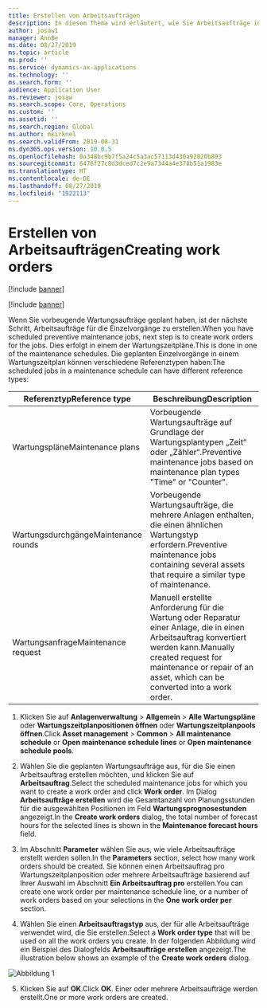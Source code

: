 ```yaml
---
title: Erstellen von Arbeitsaufträgen
description: In diesem Thema wird erläutert, wie Sie Arbeitsaufträge in der Anlagenverwaltung erstellen.
author: josaw1
manager: AnnBe
ms.date: 08/27/2019
ms.topic: article
ms.prod: ''
ms.service: dynamics-ax-applications
ms.technology: ''
ms.search.form: ''
audience: Application User
ms.reviewer: josaw
ms.search.scope: Core, Operations
ms.custom: ''
ms.assetid: ''
ms.search.region: Global
ms.author: mkirknel
ms.search.validFrom: 2019-08-31
ms.dyn365.ops.version: 10.0.5
ms.openlocfilehash: 0a348bc9b7f5a24c5a3ac57113d430a92020b893
ms.sourcegitcommit: 6476f27c8d3dced7c2e9a7344a4e378b51a1983e
ms.translationtype: HT
ms.contentlocale: de-DE
ms.lasthandoff: 08/27/2019
ms.locfileid: "1922113"
---
```

# <a name="creating-work-orders"></a><span data-ttu-id="65efc-103">Erstellen von Arbeitsaufträgen</span><span class="sxs-lookup"><span data-stu-id="65efc-103">Creating work orders</span></span>

[!include [banner](../../includes/banner.md)]

[!include [banner](../../includes/preview-banner.md)]

<span data-ttu-id="65efc-104">Wenn Sie vorbeugende Wartungsaufträge geplant haben, ist der nächste Schritt, Arbeitsaufträge für die Einzelvorgänge zu erstellen.</span><span class="sxs-lookup"><span data-stu-id="65efc-104">When you have scheduled preventive maintenance jobs, next step is to create work orders for the jobs.</span></span> <span data-ttu-id="65efc-105">Dies erfolgt in einem der Wartungszeitpläne.</span><span class="sxs-lookup"><span data-stu-id="65efc-105">This is done in one of the maintenance schedules.</span></span> <span data-ttu-id="65efc-106">Die geplanten Einzelvorgänge in einem Wartungszeitplan können verschiedene Referenztypen haben:</span><span class="sxs-lookup"><span data-stu-id="65efc-106">The scheduled jobs in a maintenance schedule can have different reference types:</span></span>

| <span data-ttu-id="65efc-107">Referenztyp</span><span class="sxs-lookup"><span data-stu-id="65efc-107">Reference type</span></span> | <span data-ttu-id="65efc-108">Beschreibung</span><span class="sxs-lookup"><span data-stu-id="65efc-108">Description</span></span>                    |
|-----------------------|------------------------------------------------------------------------------------------------------------|
| <span data-ttu-id="65efc-109">Wartungspläne</span><span class="sxs-lookup"><span data-stu-id="65efc-109">Maintenance plans</span></span>     | <span data-ttu-id="65efc-110">Vorbeugende Wartungsaufträge auf Grundlage der Wartungsplantypen „Zeit“ oder „Zähler“.</span><span class="sxs-lookup"><span data-stu-id="65efc-110">Preventive maintenance jobs based on maintenance plan types "Time" or "Counter".</span></span>                       |
| <span data-ttu-id="65efc-111">Wartungsdurchgänge</span><span class="sxs-lookup"><span data-stu-id="65efc-111">Maintenance rounds</span></span>    | <span data-ttu-id="65efc-112">Vorbeugende Wartungsaufträge, die mehrere Anlagen enthalten, die einen ähnlichen Wartungstyp erfordern.</span><span class="sxs-lookup"><span data-stu-id="65efc-112">Preventive maintenance jobs containing several assets that require a similar type of maintenance.</span></span>           |
| <span data-ttu-id="65efc-113">Wartungsanfrage</span><span class="sxs-lookup"><span data-stu-id="65efc-113">Maintenance request</span></span>   | <span data-ttu-id="65efc-114">Manuell erstellte Anforderung für die Wartung oder Reparatur einer Anlage, die in einen Arbeitsauftrag konvertiert werden kann.</span><span class="sxs-lookup"><span data-stu-id="65efc-114">Manually created request for maintenance or repair of an asset, which can be converted into a work order.</span></span> |


1. <span data-ttu-id="65efc-115">Klicken Sie auf **Anlagenverwaltung** > **Allgemein** > **Alle Wartungspläne** oder **Wartungszeitplanpositionen öffnen** oder **Wartungszeitplanpools öffnen**.</span><span class="sxs-lookup"><span data-stu-id="65efc-115">Click **Asset management** > **Common** > **All maintenance schedule** or **Open maintenance schedule lines** or **Open maintenance schedule pools**.</span></span>

2. <span data-ttu-id="65efc-116">Wählen Sie die geplanten Wartungsaufträge aus, für die Sie einen Arbeitsauftrag erstellen möchten, und klicken Sie auf **Arbeitsauftrag**.</span><span class="sxs-lookup"><span data-stu-id="65efc-116">Select the scheduled maintenance jobs for which you want to create a work order and click **Work order**.</span></span> <span data-ttu-id="65efc-117">Im Dialog **Arbeitsaufträge erstellen** wird die Gesamtanzahl von Planungsstunden für die ausgewählten Positionen im Feld **Wartungsprognosestunden** angezeigt.</span><span class="sxs-lookup"><span data-stu-id="65efc-117">In the **Create work orders** dialog, the total number of forecast hours for the selected lines is shown in the **Maintenance forecast hours** field.</span></span>

3. <span data-ttu-id="65efc-118">Im Abschnitt **Parameter** wählen Sie aus, wie viele Arbeitsaufträge erstellt werden sollen.</span><span class="sxs-lookup"><span data-stu-id="65efc-118">In the **Parameters** section, select how many work orders should be created.</span></span> <span data-ttu-id="65efc-119">Sie können einen Arbeitsauftrag pro Wartungszeitplanposition oder mehrere Arbeitsaufträge basierend auf Ihrer Auswahl im Abschnitt **Ein Arbeitsauftrag pro** erstellen.</span><span class="sxs-lookup"><span data-stu-id="65efc-119">You can create one work order per maintenance schedule line, or a number of work orders based on your selections in the **One work order per** section.</span></span>

4. <span data-ttu-id="65efc-120">Wählen Sie einen **Arbeitsauftragstyp** aus, der für alle Arbeitsaufträge verwendet wird, die Sie erstellen.</span><span class="sxs-lookup"><span data-stu-id="65efc-120">Select a **Work order type** that will be used on all the work orders you create.</span></span> <span data-ttu-id="65efc-121">In der folgenden Abbildung wird ein Beispiel des Dialogfelds **Arbeitsaufträge erstellen** angezeigt.</span><span class="sxs-lookup"><span data-stu-id="65efc-121">The illustration below shows an example of the **Create work orders** dialog.</span></span>

![Abbildung 1](media/18-preventive-maintenance.png)

5. <span data-ttu-id="65efc-123">Klicken Sie auf **OK**.</span><span class="sxs-lookup"><span data-stu-id="65efc-123">Click **OK**.</span></span> <span data-ttu-id="65efc-124">Einer oder mehrere Arbeitsaufträge werden erstellt.</span><span class="sxs-lookup"><span data-stu-id="65efc-124">One or more work orders are created.</span></span>

